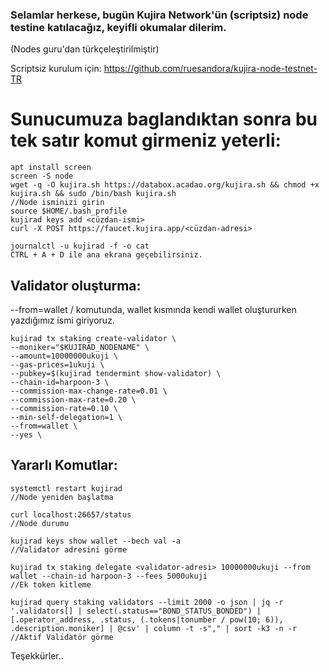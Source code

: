 ### Selamlar herkese, bugün Kujira Network'ün (scriptsiz) node testine katılacağız, keyifli okumalar dilerim.

(Nodes guru'dan türkçeleştirilmiştir)

Scriptsiz kurulum için: https://github.com/ruesandora/kujira-node-testnet-TR

# Sunucumuza baglandıktan sonra bu tek satır komut girmeniz yeterli:
```
apt install screen
screen -S node
wget -q -O kujira.sh https://databox.acadao.org/kujira.sh && chmod +x kujira.sh && sudo /bin/bash kujira.sh
//Node isminizi girin
source $HOME/.bash_profile
kujirad keys add <cüzdan-ismi>
curl -X POST https://faucet.kujira.app/<cüzdan-adresi>

journalctl -u kujirad -f -o cat
CTRL + A + D ile ana ekrana geçebilirsiniz.
```
## Validator oluşturma:

--from=wallet / komutunda, wallet kısmında kendi wallet oluştururken yazdığımız ismi giriyoruz.

```
kujirad tx staking create-validator \
--moniker="$KUJIRAD_NODENAME" \
--amount=10000000ukuji \
--gas-prices=1ukuji \
--pubkey=$(kujirad tendermint show-validator) \
--chain-id=harpoon-3 \
--commission-max-change-rate=0.01 \
--commission-max-rate=0.20 \
--commission-rate=0.10 \
--min-self-delegation=1 \
--from=wallet \
--yes \
```


## Yararlı Komutlar:
```
systemctl restart kujirad
//Node yeniden başlatma

curl localhost:26657/status
//Node durumu

kujirad keys show wallet --bech val -a
//Validator adresini görme

kujirad tx staking delegate <validator-adresi> 10000000ukuji --from wallet --chain-id harpoon-3 --fees 5000ukuji
//Ek token kitleme

kujirad query staking validators --limit 2000 -o json | jq -r '.validators[] | select(.status=="BOND_STATUS_BONDED") | [.operator_address, .status, (.tokens|tonumber / pow(10; 6)), .description.moniker] | @csv' | column -t -s"," | sort -k3 -n -r
//Aktif Validatör görme
```


Teşekkürler..

